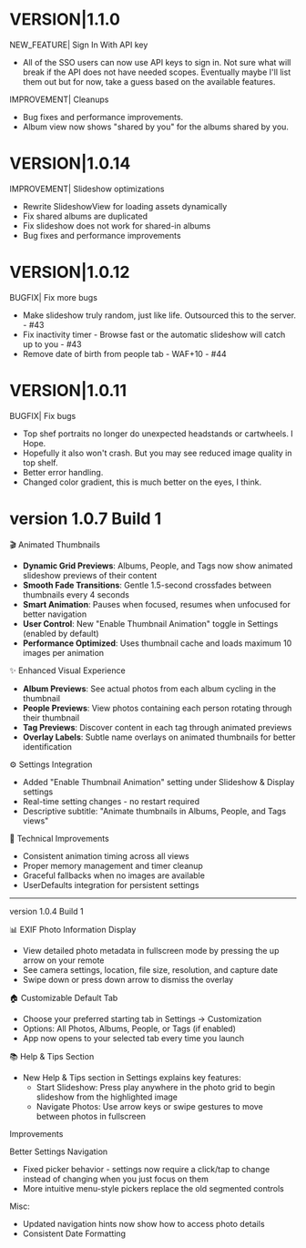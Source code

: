 # VERSION|1.1.0

NEW_FEATURE| Sign In With API key
- All of the SSO users can now use API keys to sign in. Not sure what will break if the API does not have needed scopes. Eventually maybe I'll list them out but for now, take a guess based on the available features.

IMPROVEMENT| Cleanups
- Bug fixes and performance improvements.
- Album view now shows "shared by you" for the albums shared by you.

# VERSION|1.0.14

IMPROVEMENT| Slideshow optimizations
  - Rewrite SlideshowView for loading assets dynamically
  - Fix shared albums are duplicated
  - Fix slideshow does not work for shared-in albums
  - Bug fixes and performance improvements

# VERSION|1.0.12

BUGFIX| Fix more bugs
  - Make slideshow truly random, just like life. Outsourced this to the server. - #43 
  - Fix inactivity timer - Browse fast or the automatic slideshow will catch up to you - #43 
  - Remove date of birth from people tab - WAF+10 - #44

# VERSION|1.0.11

BUGFIX| Fix bugs
  - Top shef portraits no longer do unexpected headstands or cartwheels. I Hope. 
  - Hopefully it also won't crash. But you may see reduced image quality in top shelf. 
  - Better error handling.
  - Changed color gradient, this is much better on the eyes, I think. 


# version 1.0.7 Build 1

🎬 Animated Thumbnails

- **Dynamic Grid Previews**: Albums, People, and Tags now show animated slideshow previews of their content
- **Smooth Fade Transitions**: Gentle 1.5-second crossfades between thumbnails every 4 seconds
- **Smart Animation**: Pauses when focused, resumes when unfocused for better navigation
- **User Control**: New "Enable Thumbnail Animation" toggle in Settings (enabled by default)
- **Performance Optimized**: Uses thumbnail cache and loads maximum 10 images per animation

✨ Enhanced Visual Experience

- **Album Previews**: See actual photos from each album cycling in the thumbnail
- **People Previews**: View photos containing each person rotating through their thumbnail
- **Tag Previews**: Discover content in each tag through animated previews
- **Overlay Labels**: Subtle name overlays on animated thumbnails for better identification

⚙️ Settings Integration

- Added "Enable Thumbnail Animation" setting under Slideshow & Display settings
- Real-time setting changes - no restart required
- Descriptive subtitle: "Animate thumbnails in Albums, People, and Tags views"

🔧 Technical Improvements

- Consistent animation timing across all views
- Proper memory management and timer cleanup
- Graceful fallbacks when no images are available
- UserDefaults integration for persistent settings

---

version 1.0.4 Build 1

📊 EXIF Photo Information Display

- View detailed photo metadata in fullscreen mode by pressing the up arrow on your remote
- See camera settings, location, file size, resolution, and capture date
- Swipe down or press down arrow to dismiss the overlay

🏠 Customizable Default Tab

- Choose your preferred starting tab in Settings → Customization
- Options: All Photos, Albums, People, or Tags (if enabled)
- App now opens to your selected tab every time you launch

📚 Help & Tips Section

- New Help & Tips section in Settings explains key features:
  - Start Slideshow: Press play anywhere in the photo grid to begin slideshow from the
    highlighted image
  - Navigate Photos: Use arrow keys or swipe gestures to move between photos in fullscreen

Improvements

Better Settings Navigation

- Fixed picker behavior - settings now require a click/tap to change instead of changing
  when you just focus on them
- More intuitive menu-style pickers replace the old segmented controls

Misc:

- Updated navigation hints now show how to access photo details
- Consistent Date Formatting
